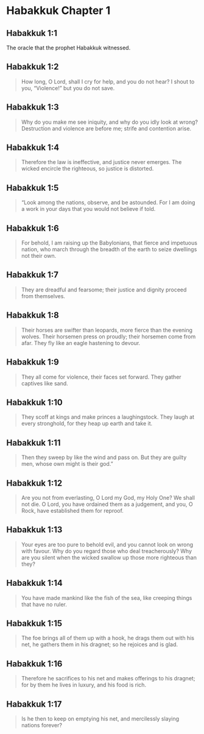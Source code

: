 # Habakkuk Chapter 1

## Habakkuk 1:1

The oracle that the prophet Habakkuk witnessed.

## Habakkuk 1:2

> How long, O Lord, shall I cry for help, and you do not hear?
> I shout to you, “Violence!” but you do not save.

## Habakkuk 1:3

> Why do you make me see iniquity,
> and why do you idly look at wrong?
> Destruction and violence are before me;
> strife and contention arise.

## Habakkuk 1:4

> Therefore the law is ineffective,
> and justice never emerges.
> The wicked encircle the righteous,
> so justice is distorted.

## Habakkuk 1:5

> “Look among the nations,
> observe, and be astounded.
> For I am doing a work in your days
> that you would not believe if told.

## Habakkuk 1:6

> For behold, I am raising up the Babylonians,
> that fierce and impetuous nation,
> who march through the breadth of the earth
> to seize dwellings not their own.

## Habakkuk 1:7

> They are dreadful and fearsome;
> their justice and dignity proceed from themselves.

## Habakkuk 1:8

> Their horses are swifter than leopards,
> more fierce than the evening wolves.
> Their horsemen press on proudly;
> their horsemen come from afar.
> They fly like an eagle hastening to devour.

## Habakkuk 1:9

> They all come for violence,
> their faces set forward.
> They gather captives like sand.

## Habakkuk 1:10

> They scoff at kings
> and make princes a laughingstock.
> They laugh at every stronghold,
> for they heap up earth and take it.

## Habakkuk 1:11

> Then they sweep by like the wind and pass on.
> But they are guilty men,
> whose own might is their god.”

## Habakkuk 1:12

> Are you not from everlasting,
> O Lord my God, my Holy One?
> We shall not die.
> O Lord, you have ordained them as a judgement,
> and you, O Rock, have established them for reproof.

## Habakkuk 1:13

> Your eyes are too pure to behold evil,
> and you cannot look on wrong with favour.
> Why do you regard those who deal treacherously?
> Why are you silent when the wicked swallow up
> those more righteous than they?

## Habakkuk 1:14

> You have made mankind like the fish of the sea,
> like creeping things that have no ruler.

## Habakkuk 1:15

> The foe brings all of them up with a hook,
> he drags them out with his net,
> he gathers them in his dragnet;
> so he rejoices and is glad.

## Habakkuk 1:16

> Therefore he sacrifices to his net
> and makes offerings to his dragnet;
> for by them he lives in luxury,
> and his food is rich.

## Habakkuk 1:17

> Is he then to keep on emptying his net,
> and mercilessly slaying nations forever?
